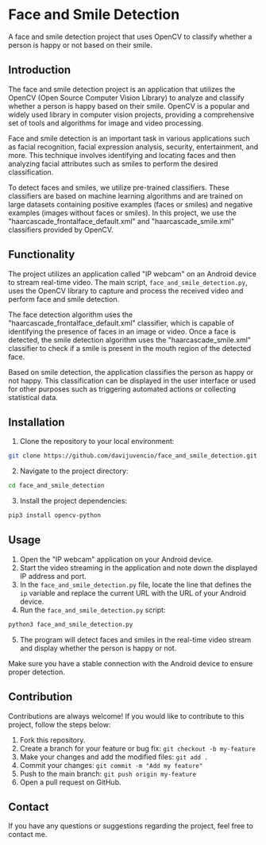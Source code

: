 # Face and Smile Detection

A face and smile detection project that uses OpenCV to classify whether a person is happy or not based on their smile.

## Introduction

The face and smile detection project is an application that utilizes the OpenCV (Open Source Computer Vision Library) to analyze and classify whether a person is happy based on their smile. OpenCV is a popular and widely used library in computer vision projects, providing a comprehensive set of tools and algorithms for image and video processing.

Face and smile detection is an important task in various applications such as facial recognition, facial expression analysis, security, entertainment, and more. This technique involves identifying and locating faces and then analyzing facial attributes such as smiles to perform the desired classification.

To detect faces and smiles, we utilize pre-trained classifiers. These classifiers are based on machine learning algorithms and are trained on large datasets containing positive examples (faces or smiles) and negative examples (images without faces or smiles). In this project, we use the "haarcascade_frontalface_default.xml" and "haarcascade_smile.xml" classifiers provided by OpenCV.

## Functionality

The project utilizes an application called "IP webcam" on an Android device to stream real-time video. The main script, `face_and_smile_detection.py`, uses the OpenCV library to capture and process the received video and perform face and smile detection.

The face detection algorithm uses the "haarcascade_frontalface_default.xml" classifier, which is capable of identifying the presence of faces in an image or video. Once a face is detected, the smile detection algorithm uses the "haarcascade_smile.xml" classifier to check if a smile is present in the mouth region of the detected face.

Based on smile detection, the application classifies the person as happy or not happy. This classification can be displayed in the user interface or used for other purposes such as triggering automated actions or collecting statistical data.

## Installation

1. Clone the repository to your local environment:

```bash
git clone https://github.com/davijuvencio/face_and_smile_detection.git
```

2. Navigate to the project directory:

```bash
cd face_and_smile_detection
```

3. Install the project dependencies:

```bash
pip3 install opencv-python
```

## Usage

1. Open the "IP webcam" application on your Android device.
2. Start the video streaming in the application and note down the displayed IP address and port.
3. In the `face_and_smile_detection.py` file, locate the line that defines the `ip` variable and replace the current URL with the URL of your Android device.
4. Run the `face_and_smile_detection.py` script:

```bash
python3 face_and_smile_detection.py
```

5. The program will detect faces and smiles in the real-time video stream and display whether the person is happy or not.

Make sure you have a stable connection with the Android device to ensure proper detection.

## Contribution

Contributions are always welcome! If you would like to contribute to this project, follow the steps below:

1. Fork this repository.
2. Create a branch for your feature or bug fix: `git checkout -b my-feature`
3. Make your changes and add the modified files: `git add .`
4. Commit your changes: `git commit -m "Add my feature"`
5. Push to the main branch: `git push origin my-feature`
6. Open a pull request on GitHub.

## Contact

If you have any questions or suggestions regarding the project, feel free to contact me.
